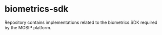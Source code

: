 # biometrics-sdk
Repository contains implementations related to the biometrics SDK required by the MOSIP platform. 
